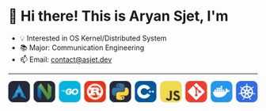 # 👋 Hi there! This is Aryan Sjet, I'm

- 💡 Interested in OS Kernel/Distributed System
- 📚 Major: Communication Engineering
- 📫 Email: contact@asjet.dev

---

<p align="center">
  <img src="https://raw.githubusercontent.com/ASjet/ASjet/main/tech.svg" />
</p>
